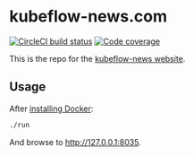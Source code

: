 # kubeflow-news.com
[![CircleCI build status](https://circleci.com/gh/canonical-web-and-design/kubeflow-news.com.svg?style=shield)](https://circleci.com/gh/canonical-web-and-design/kubeflow-news.com) [![Code coverage](https://codecov.io/gh/canonical-web-and-design/kubeflow-news.com/branch/master/graph/badge.svg)](https://codecov.io/gh/canonical-web-and-design/kubeflow-news.com)

This is the repo for the [kubeflow-news website](https://kubeflow-news.com).

## Usage

After [installing Docker](https://docs.docker.com/install/):

``` bash
./run
```

And browse to http://127.0.0.1:8035.
